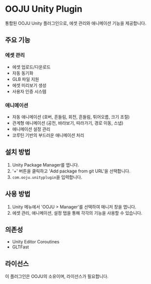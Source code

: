 # OOJU Unity Plugin

통합된 OOJU Unity 플러그인으로, 에셋 관리와 애니메이션 기능을 제공합니다.

## 주요 기능

### 에셋 관리
- 에셋 업로드/다운로드
- 자동 동기화
- GLB 파일 지원
- 에셋 미리보기 생성
- 사용자 인증 시스템

### 애니메이션
- 자동 애니메이션 (호버, 흔들림, 회전, 흔들림, 튀어오름, 크기 조절)
- 관계형 애니메이션 (공전, 바라보기, 따라가기, 경로 이동, 스냅)
- 애니메이션 설정 관리
- 코루틴 기반의 부드러운 애니메이션 처리

## 설치 방법

1. Unity Package Manager를 엽니다.
2. '+' 버튼을 클릭하고 'Add package from git URL'을 선택합니다.
3. `com.ooju.unityplugin`을 입력합니다.

## 사용 방법

1. Unity 메뉴에서 'OOJU > Manager'를 선택하여 매니저 창을 엽니다.
2. 에셋 관리, 애니메이션, 설정 탭을 통해 각각의 기능을 사용할 수 있습니다.

## 의존성

- Unity Editor Coroutines
- GLTFast

## 라이선스

이 플러그인은 OOJU의 소유이며, 라이선스가 필요합니다. 